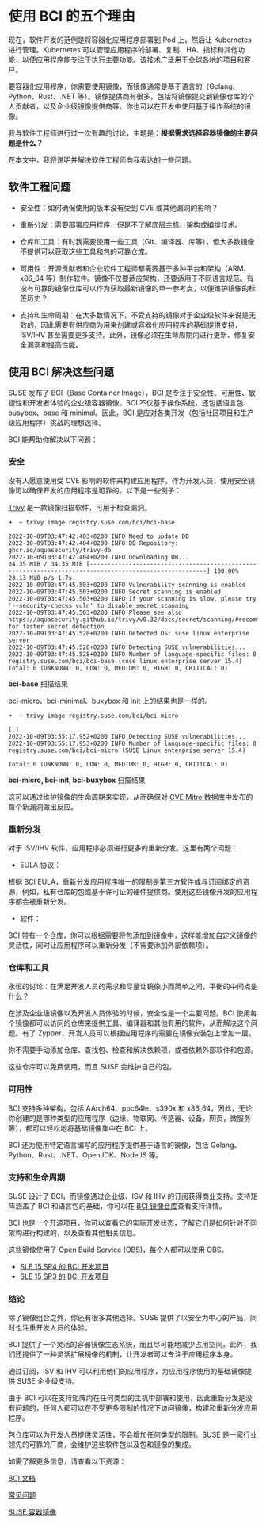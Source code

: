 # 使用 BCI 的五个理由

现在，软件开发的范例是将容器化应用程序部署到 Pod 上，然后让 Kubernetes 进行管理。Kubernetes 可以管理应用程序的部署、复制、HA、指标和其他功能，以便应用程序能专注于执行主要功能。该技术广泛用于全球各地的项目和客户。

要容器化应用程序，你需要使用镜像，而镜像通常是基于语言的（Golang、Python、Rust、.NET 等）。镜像提供商有很多，包括将镜像提交到镜像仓库的个人贡献者，以及企业级镜像提供商等。你也可以在开发中使用基于操作系统的镜像。

我与软件工程师进行过一次有趣的讨论，主题是：**根据需求选择容器镜像的主要问题是什么？**

在本文中，我将说明并解决软件工程师向我表达的一些问题。

## 软件工程问题

- 安全性：如何确保使用的版本没有受到 CVE 或其他漏洞的影响？

- 重新分发：需要部署应用程序，但是不了解底层主机、架构或编排技术。
- 仓库和工具：有时我需要使用一些工具（Git、编译器、库等），但大多数镜像不提供可以获取这些工具和包的可靠仓库。
- 可用性：开源贡献者和企业软件工程师都需要基于多种平台和架构（ARM、x86_64 等）制作软件。镜像不仅要适应架构，还要适用于不同语言规范。有没有可靠的镜像仓库可以作为获取最新镜像的单一参考点，以便维护镜像的标签历史？
- 支持和生命周期：在大多数情况下，不受支持的镜像对于企业级软件来说是无效的，因此需要有供应商为用来创建或容器化应用程序的基础提供支持，ISV/IHV 甚至需要更多支持。此外，镜像必须在生命周期内进行更新、修复安全漏洞和提高性能。

## 使用 BCI 解决这些问题

SUSE 发布了 BCI（Base Container Image），BCI 是专注于安全性、可用性、敏捷性和开发者体验的企业级容器镜像。BCI 不仅基于操作系统，还包括语言包、busybox、base 和 minimal。因此，BCI 是应对各类开发（包括社区项目和生产级应用程序）挑战的理想选择。

BCI 能帮助你解决以下问题：

### 安全

没有人愿意使用受 CVE 影响的软件来构建应用程序。作为开发人员，使用安全镜像可以确保开发的应用程序是可靠的。以下是一些例子：

[Trivy](https://github.com/aquasecurity/trivy) 是一款镜像扫描软件，可用于检查漏洞。

```
➜  ~ trivy image registry.suse.com/bci/bci-base

2022-10-09T03:47:42.403+0200 INFO Need to update DB
2022-10-09T03:47:42.404+0200 INFO DB Repository: ghcr.io/aquasecurity/trivy-db
2022-10-09T03:47:42.404+0200 INFO Downloading DB...
34.35 MiB / 34.35 MiB [-------------------------------------------------------------------------------------------------------] 100.00% 23.13 MiB p/s 1.7s
2022-10-09T03:47:45.503+0200 INFO Vulnerability scanning is enabled
2022-10-09T03:47:45.503+0200 INFO Secret scanning is enabled
2022-10-09T03:47:45.503+0200 INFO If your scanning is slow, please try '--security-checks vuln' to disable secret scanning
2022-10-09T03:47:45.503+0200 INFO Please see also https://aquasecurity.github.io/trivy/v0.32/docs/secret/scanning/#recommendation for faster secret detection
2022-10-09T03:47:45.528+0200 INFO Detected OS: suse linux enterprise server
2022-10-09T03:47:45.528+0200 INFO Detecting SUSE vulnerabilities...
2022-10-09T03:47:45.528+0200 INFO Number of language-specific files: 0
registry.suse.com/bci/bci-base (suse linux enterprise server 15.4)
Total: 0 (UNKNOWN: 0, LOW: 0, MEDIUM: 0, HIGH: 0, CRITICAL: 0)
```

**bci-base** 扫描结果

bci-micro、bci-minimal、buxybox 和 init 上的结果也是一样的。

```
➜  ~ trivy image registry.suse.com/bci/bci-micro

[…]
2022-10-09T03:55:17.952+0200 INFO Detecting SUSE vulnerabilities...
2022-10-09T03:55:17.953+0200 INFO Number of language-specific files: 0
registry.suse.com/bci/bci-micro (SUSE Linux enterprise server 15.4)

Total: 0 (UNKNOWN: 0, LOW: 0, MEDIUM: 0, HIGH: 0, CRITICAL: 0)
```

**bci-micro, bci-init, bci-buxybox** 扫描结果

这可以通过维护镜像的生命周期来实现，从而确保对 [CVE Mitre 数据库](https://cve.mitre.org/)中发布的每个新漏洞做出反应。

### 重新分发

对于 ISV/IHV 软件，应用程序必须进行更多的重新分发。这里有两个问题：

- EULA 协议：

根据 BCI EULA，重新分发应用程序唯一的限制是第三方软件或与订阅绑定的资源，例如，私有仓库的包或基于许可证的硬件提供商。使用这些镜像开发的应用程序都会被重新分发。

- 软件：

BCI 带有一个仓库，你可以根据需要将包添加到镜像中，这样能增加自定义镜像的灵活性，同时让应用程序可以重新分发（不需要添加外部依赖项）。

### 仓库和工具

永恒的讨论：在满足开发人员的需求和尽量让镜像小而简单之间，平衡的中间点是什么？

在涉及企业级镜像以及开发人员体验的时候，安全性是一个主要问题。BCI 使用每个镜像都可以访问的仓库来提供工具、编译器和其他有用的软件，从而解决这个问题。有了 Zypper，开发人员可以根据应用程序的需要在镜像安装包上增加一层。

你不需要手动添加仓库、查找包、检查和解决依赖项，或者依赖外部软件和包源。

这些仓库可以免费使用，而且 SUSE 会维护自己的包。

### 可用性

BCI 支持多种架构，包括 AArch64、ppc64le、s390x 和 x86_64，因此，无论你创建的是哪种类型的应用程序（边缘、物联网、传感器、设备，网页，微服务等），都可以轻松地将基础镜像集中在 BCI 上。

BCI 还为使用特定语言编写的应用程序提供基于语言的镜像，包括 Golang、Python、Rust、.NET、OpenJDK、NodeJS 等。

### 支持和生命周期

SUSE 设计了 ​​BCI，而镜像通过企业级、ISV 和 IHV 的订阅获得商业支持。支持矩阵涵盖了 BCI 和语言包的基础，你可以在 [BCI 镜像仓库](https://registry.suse.com/)查看支持详情。

BCI 也是一个开源项目，你可以查看它的实际开发状态，了解它们是如何针对不同架构进行构建的，以及查看其他相关信息。

这些镜像使用了 Open Build Service (OBS)，每个人都可以使用 OBS。

- [SLE 15 SP4 的 BCI 开发项目](https://build.opensuse.org/project/show/devel:BCI:SLE-15-SP4)
- [SLE 15 SP3 的 BCI 开发项目](https://build.opensuse.org/project/show/devel:BCI:SLE-15-SP3)

### 结论

除了镜像组合之外，你还有很多其他选择。SUSE 提供了以安全为中心的产品，同时也注重开发人员的体验。

BCI 提供了一个灵活的容器镜像生态系统，而且尽可能地减少占用空间。此外，我们还提供了一种灵活扩展镜像的机制，让开发者可以专注于应用程序本身。

通过订阅，ISV 和 IHV 可以利用他们的应用程序，为应用程序使用的基础镜像提供 SUSE 企业级支持。

由于 BCI 可以在支持矩阵内在任何类型的主机中部署和使用，因此重新分发是没有问题的，任何人都可以在不受更多限制的情况下访问镜像，构建和重新分发应用程序。

包仓库可以为开发人员提供灵活性，不会增加任何类型的限制。SUSE 是一家行业领先的可靠的厂商，会维护这些软件包以及包和镜像的集成。

如需了解更多信息，请查看以下资源：

[BCI 文档](https://documentation.suse.com/smart/linux/html/concept-bci-get-started/index.html)

[常见问题](https://www.suse.com/products/base-container-images/FAQ/)

[SUSE 容器镜像](https://registry.suse.com)
